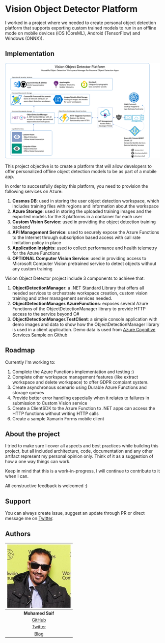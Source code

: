 # Vision Object Detector Platform

I worked in a project where we needed to create personal object detection platform that supports exporting custom trained models to run in an offline mode on mobile devices (iOS (CoreML), Android (TensorFlow) and Windows (ONNX)).

## Implementation

![Architecture](Res/Architecture.png)

This project objective is to create a platform that will allow developers to offer personalized offline object detection models to be as part of a mobile app.

In order to successfully deploy this platform, you need to provision the following services on Azure:

1.  **Cosmos DB**: used in storing the user object detection workspace, which includes training files with regions and information about the workspace
2.  **Azure Storage**: used in storing the uploaded training images and the exported models for the 3 platforms in a container for each user
3.  **Custom Vision Service**: used in providing the object detection training backend
4.  **API Management Service**: used to securely expose the Azure Functions to the Internet through subscription based access with call rate limitation policy in place
5.  **Application Insights**: used to collect performance and health telemetry for the Azure Functions
6.  **OPTIONAL Computer Vision Service**: used in providing access to Microsoft Computer Vision pretrained service to detect objects without any custom training

Vision Object Detector project include 3 components to achieve that:

1.  **ObjectDetectionManager**: a .NET Standard Library that offers all needed services to orchestrate workspace creation, custom vision training and other management services needed.
2.  **ObjectDetectionManager.AzureFunctions**: exposes several Azure Functions of the ObjectDetectionManager library to provide HTTP access to the service beyond C#
3.  **ObjectDetectionManager.TestClient**: a simple console application with demo images and data to show how the ObjectDetectionManager library is used in a client application. Demo data is used from [Azure Cognitive Services Sample on Github](https://github.com/Azure-Samples/cognitive-services-dotnet-sdk-samples)

## Roadmap

Currently I'm working to:
1.  Complete the Azure Functions implementation and testing :)
2.  Complete other workspace management features (like extract workspace and delete workspace) to offer GDPR compiant system.
3.  Create asynchronous scenario using Durable Azure Functions and storage queues
4.  Provide better error handling especially when it relates to failures in submission to Custom Vision service
5.  Create a ClientSDK to the Azure Function to .NET apps can access the HTTP functions without writing HTTP calls
6.  Create a sample Xamarin Forms mobile client

## About the project

I tried to make sure I cover all aspects and best practices while building this project, but all included architecture, code, documentation and any other artifact represent my personal opinion only. Think of it as a suggestion of how a one way things can work.

Keep in mind that this is a work-in-progress, I will continue to contribute to it when I can.

All constructive feedback is welcomed :)

## Support

You can always create issue, suggest an update through PR or direct message me on [Twitter](https://twitter.com/mohamedsaif101).

## Authors

|      ![Photo](Res/mohamed-saif.jpg)            |
|:----------------------------------------------:|
|                 **Mohamed Saif**               |
|     [GitHub](https://github.com/mohamedsaif)   |
|  [Twitter](https://twitter.com/mohamedsaif101) |
|         [Blog](http://blog.mohamedsaif.com)    |
